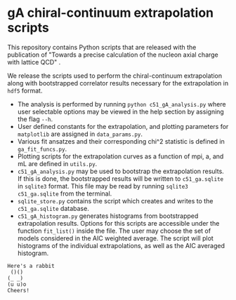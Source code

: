 # gA chiral-continuum extrapolation scripts

This repository contains Python scripts that are released with the publication of "Towards a precise calculation of the nucleon axial charge with lattice QCD" <link to arxiv page>.

We release the scripts used to perform the chiral-continuum extrapolation along with bootstrapped correlator results necessary for the extrapolation in `hdf5` format.

- The analysis is performed by running `python c51_gA_analysis.py` where user selectable options may be viewed in the help section by assigning the flag `--h`.
- User defined constants for the extrapolation, and plotting parameters for `matplotlib` are assigned in `data_params.py`.
- Various fit ansatzes and their corresponding chi^2 statistic is defined in `ga_fit_funcs.py`.
- Plotting scripts for the extrapolation curves as a function of mpi, a, and mL are defined in `utils.py`.
- `c51_gA_analysis.py` may be used to bootstrap the extrapolation results. If this is done, the bootstrapped results will be written to `c51_ga.sqlite` in `sqlite3` format. This file may be read by running `sqlite3 c51_ga.sqlite` from the terminal.
- `sqlite_store.py` contains the script which creates and writes to the `c51_ga.sqlite` database.
- `c51_gA_histogram.py` generates histograms from bootstrapped extrapolation results. Options for this scripts are accessible under the function `fit_list()` inside the file. The user may choose the set of models considered in the AIC weighted average. The script will plot histograms of the individual extrapolations, as well as the AIC averaged histogram.

```
Here's a rabbit
 ()()
(_ _)
(u u)o
Cheers!
```
